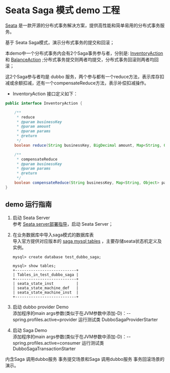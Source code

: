 # Seata Saga 模式 demo 工程

[Seata](https://github.com/seata/seata) 是一款开源的分布式事务解决方案，提供高性能和简单易用的分布式事务服务。

基于 Seata Saga模式，演示分布式事务的提交和回滚；

本demo中一个分布式事务内会有2个Saga事务参与者，分别是: [InventoryAction](https://github.com/seata/seata-samples/blob/master/saga/dubbo-saga-sample/src/main/java/io/seata/samples/saga/action/InventoryAction.java)
和 [BalanceAction](https://github.com/seata/seata-samples/blob/master/saga/dubbo-saga-sample/src/main/java/io/seata/samples/saga/action/BalanceAction.java)
;分布式事务提交则两者均提交，分布式事务回滚则两者均回滚；

这2个Saga参与者均是 dubbo 服务，两个参与都有一个reduce方法，表示库存扣减或余额扣减，还有一个compensateReduce方法，表示补偿扣减操作。

- InventoryAction 接口定义如下：

```java
public interface InventoryAction {

    /**
     * reduce
     * @param businessKey
     * @param amount
     * @param params
     * @return
     */
    boolean reduce(String businessKey, BigDecimal amount, Map<String, Object> params);

    /**
     * compensateReduce
     * @param businessKey
     * @param params
     * @return
     */
    boolean compensateReduce(String businessKey, Map<String, Object> params);
}
```

## demo 运行指南

1. 启动 Seata Server  
   参考 [Seata server部署指导](https://github.com/bobbyz007/seata-samples/blob/main/README.md)，启动 Seata Server；
2. 在业务数据库中导入saga模式的数据库表  
   导入官方提供对应版本的 [saga mysql tables](https://github.com/apache/incubator-seata/blob/v2.0.0/script/client/saga/db/mysql.sql) ，主要存储seata状态机定义及实例。
    ```
   mysql> create database test_dubbo_saga;

   mysql> show tables;
    +---------------------------+
    | Tables_in_test_dubbo_saga |
    +---------------------------+
    | seata_state_inst          |
    | seata_state_machine_def   |
    | seata_state_machine_inst  |
    +---------------------------+
   ```

3. 启动 dubbo provider Demo  
添加程序的main args参数(类似于在JVM参数中添加-D)：--spring.profiles.active=provider 运行测试类 DubboSagaProviderStarter

4. 启动 Saga Demo  
添加程序的main args参数(类似于在JVM参数中添加-D)：--spring.profiles.active=consumer 运行测试类 DubboSagaTransactionStarter

内含Saga 调用dubbo服务 事务提交场景和Saga 调用dubbo服务 事务回滚场景的演示。